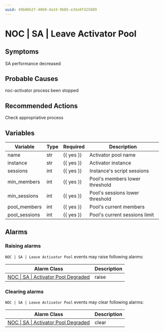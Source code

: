 ```yaml
---
uuid: 49b06b2f-4060-4a34-9b85-e34a9f425889
---
```

# NOC | SA | Leave Activator Pool

## Symptoms

SA performance decreased

## Probable Causes

noc-activator process been stopped

## Recommended Actions

Check appropriative process

## Variables

Variable | Type | Required | Description
--- | --- | --- | ---
name | str | {{ yes }} | Activator pool name
instance | str | {{ yes }} | Activator instance
sessions | int | {{ yes }} | Instance's script sessions
min_members | int | {{ yes }} | Pool's members lower threshold
min_sessions | int | {{ yes }} | Pool's sessions lower threshold
pool_members | int | {{ yes }} | Pool's current members
pool_sessions | int | {{ yes }} | Pool's current sessions limit

## Alarms

### Raising alarms

`NOC | SA | Leave Activator Pool` events may raise following alarms:

Alarm Class | Description
--- | ---
[NOC \| SA \| Activator Pool Degraded](../../../alarm-classes/noc/sa/activator-pool-degraded.md) | raise

### Clearing alarms

`NOC | SA | Leave Activator Pool` events may clear following alarms:

Alarm Class | Description
--- | ---
[NOC \| SA \| Activator Pool Degraded](../../../alarm-classes/noc/sa/activator-pool-degraded.md) | clear
